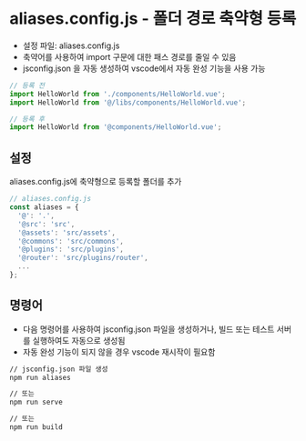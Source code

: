 # aliases.config.js - 폴더 경로 축약형 등록

- 설정 파일: aliases.config.js
- 축약어를 사용하여 import 구문에 대한 패스 경로를 줄일 수 있음
- jsconfig.json 을 자동 생성하여 vscode에서 자동 완성 기능을 사용 가능

```js
// 등록 전
import HelloWorld from './components/HelloWorld.vue';
import HelloWorld from '@/libs/components/HelloWorld.vue';

// 등록 후
import HelloWorld from '@components/HelloWorld.vue';
```

## 설정

aliases.config.js에 축약형으로 등록할 폴더를 추가

```js
// aliases.config.js
const aliases = {
  '@': '.',
  '@src': 'src',
  '@assets': 'src/assets',
  '@commons': 'src/commons',
  '@plugins': 'src/plugins',
  '@router': 'src/plugins/router',
  ...
};
```

## 명령어

- 다음 명령어를 사용하여 jsconfig.json 파일을 생성하거나, 빌드 또는 테스트 서버를 실행하여도 자동으로 생성됨
- 자동 완성 기능이 되지 않을 경우 vscode 재시작이 필요함

```bash
// jsconfig.json 파일 생성
npm run aliases

// 또는
npm run serve

// 또는
npm run build
```
